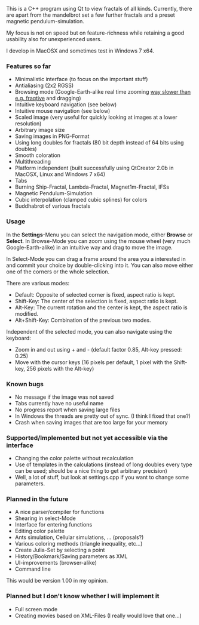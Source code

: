 This is a C++ program using Qt to view fractals of all kinds. Currently, there are apart from the mandelbrot set a few further fractals and a preset magnetic pendulum-simulation.

My focus is not on speed but on feature-richness while retaining a good usability also for unexperienced users.

I develop in MacOSX and sometimes test in Windows 7 x64.

### Features so far ###
  * Minimalistic interface (to focus on the important stuff)
  * Antialiasing (2x2 RGSS)
  * Browsing mode (Google-Earth-alike real time zooming [way slower than e.g. fraqtive](although.md) and dragging)
  * Intuitive keyboard navigation (see below)
  * Intuitive mouse navigation (see below)
  * Scaled image (very useful for quickly looking at images at a lower resolution)
  * Arbitrary image size
  * Saving images in PNG-Format
  * Using long doubles for fractals (80 bit depth instead of 64 bits using doubles)
  * Smooth coloration
  * Multithreading
  * Platform independent (built successfully using QtCreator 2.0b in MacOSX, Linux and Windows 7 x64)
  * Tabs
  * Burning Ship-Fractal, Lambda-Fractal, Magnet1m-Fractal, IFSs
  * Magnetic Pendulum-Simulation
  * Cubic interpolation (clamped cubic splines) for colors
  * Buddhabrot of various fractals

### Usage ###

In the **Settings**-Menu you can select the navigation mode, either **Browse** or **Select**. In Browse-Mode you can zoom using the mouse wheel (very much Google-Earth-alike) in an intuitive way and drag to move the image.

In Select-Mode you can drag a frame around the area you a interested in and commit your choice by double-clicking into it. You can also move either one of the corners or the whole selection.

There are various modes:

  * Default: Opposite of selected corner is fixed, aspect ratio is kept.
  * Shift-Key: The center of the selection is fixed, aspect ratio is kept.
  * Alt-Key: The current rotation and the center is kept, the aspect ratio is modified.
  * Alt+Shift-Key: Combination of the previous two modes.

Independent of the selected mode, you can also navigate using the keyboard:

  * Zoom in and out using + and - (default factor 0.85, Alt-key pressed: 0.25)
  * Move with the cursor keys (16 pixels per default, 1 pixel with the Shift-key, 256 pixels with the Alt-key)

### Known bugs ###

  * No message if the image was not saved
  * Tabs currently have no useful name
  * No progress report when saving large files
  * In Windows the threads are pretty out of sync. (I think I fixed that one?)
  * Crash when saving images that are too large for your memory

### Supported/Implemented but not yet accessible via the interface ###

  * Changing the color palette without recalculation
  * Use of templates in the calculations (instead of long doubles every type can be used; should be a nice thing to get arbitrary precision)
  * Well, a lot of stuff, but look at settings.cpp if you want to change some parameters.

### Planned in the future ###

  * A nice parser/compiler for functions
  * Shearing in select-Mode
  * Interface for entering functions
  * Editing color palette
  * Ants simulation, Cellular simulations, ... (proposals?)
  * Various coloring methods (triangle inequality, etc...)
  * Create Julia-Set by selecting a point
  * History/Bookmark/Saving parameters as XML
  * UI-improvements (browser-alike)
  * Command line

This would be version 1.00 in my opinion.

### Planned but I don't know whether I will implement it ###

  * Full screen mode
  * Creating movies based on XML-Files (I really would love that one...)